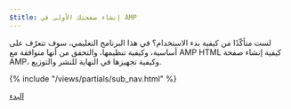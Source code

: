 ```yaml
---
$title: إنشاء صفحتك الأولى في AMP
---
```


لست متأكّدًا من كيفية بدء الاستخدام؟ في هذا البرنامج التعليمي، سوف تتعرّف على كيفية إنشاء صفحة <span dir="ltr" class="nowrap">AMP HTML</span> أساسية، وكيفية تنظيمها، والتحقق من أنها متوافقة مع AMP، وكيفية تجهيزها في النهاية للنشر والتوزيع.

{% include "/views/partials/sub_nav.html" %}

<div class="prev-next-buttons">
<a class="button" href="{{g.doc('/content/docs/getting_started/create/basic_markup.md', locale=doc.locale).url.path}}"><span class="arrow-next">البدء</span></a>
</div>
